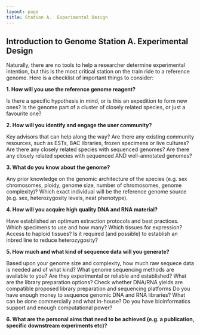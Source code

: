 ```yaml
---
layout: page
title: Station A.  Experimental Design
---
```

## Introduction to Genome Station A. Experimental Design

Naturally, there are no tools to help a researcher determine experimental intention, but this is the most critical station on the train ride to a reference genome. Here is a checklist of important things to consider:

**1. How will you use the reference genome reagent?**

Is there a specific hypothesis in mind, or is this an expedition to form new ones?
Is the genome part of a cluster of closely related species, or just a favourite one?

**2. How will you identify and engage the user community?**

  Key advisors that can help along the way?
  Are there any existing community resources, such as ESTs, BAC libraries, frozen specimens or live cultures?
  Are there any closely related species with sequenced genomes?
  Are there any closely related species with sequenced AND well-annotated genomes?

**3. What do you know about the genome?**

  Any prior knowledge on the genomic architecture of the species (e.g. sex chromosomes, ploidy, genome size, number of chromosomes, genome complexity)?
  Which exact individual will be the reference genome source (e.g. sex, heterozygosity levels, neat phenotype).

**4. How will you acquire high quality DNA and RNA material?**

  Have established an optimum extraction protocols and best practices. Which specimens to use and how many?
  Which tissues for expression?
  Access to haploid tissues?
  Is it required (and possible) to establish an inbred line to reduce heterozygosity?

**5. How much and what kind of sequence data will you generate?**

  Based upon your genome size and complexity, how much raw sequece data is needed and of what kind?
  What genome sequencing methods are available to you? Are they experimental or reliable and established?
  What are the library preparation options?
  Check whether DNA/RNA yields are compatible proposed library preparation and sequencing platforms
  Do you have enough money to sequence genomic DNA and RNA libraries?
  What can be done commercially and what in-house?
  Do you have bioinformatics support and enough computational power?
  
**6. What are the personal aims that need to be achieved (e.g. a publication, specific downstream experiments etc)?**
